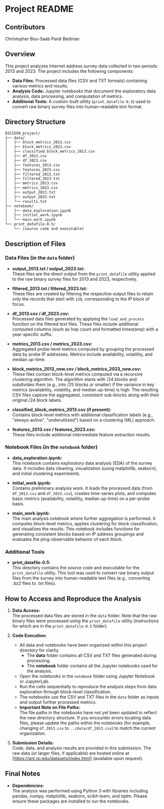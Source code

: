 # Project README

## Contributors

Christopher Bou-Saab
Pardi Bedirian

## Overview

This project analyzes Internet address survey data collected in two periods: 2013 and 2023. The project includes the following components:

- **Data Files:** Processed data files (CSV and TXT formats) containing various metrics and results.
- **Analysis Code:** Jupyter notebooks that document the exploratory data analysis, data processing, and computation of metrics.
- **Additional Tools:** A custom-built utility (`print_datafile-0.5`) used to convert raw binary survey files into human-readable text format.

## Directory Structure

```bash
DSCI599_project/  
├── data/  
│   ├── block_metrics_2013.csv  
│   ├── block_metrics_2023.csv  
│   ├── classified_block_metrics_2013.csv  
│   ├── df_2013.csv  
│   ├── df_2023.csv  
│   ├── features_2013.csv  
│   ├── features_2023.csv  
│   ├── filtered_2013.txt  
│   ├── filtered_2023.txt  
│   ├── metrics_2013.csv  
│   ├── metrics_2023.csv  
│   ├── output_2013.txt  
│   ├── output_2023.txt  
│   └── results.txt  
├── notebook/  
│   ├── data_exploration.ipynb  
│   ├── initial_work.ipynb  
│   └── main_work.ipynb  
└── print_datafile-0.5/  
    └── [source code and executable]
```

## Description of Files

### Data Files (in the `data` folder)

- **output_2013.txt / output_2023.txt:**  
  These files are the direct output from the `print_datafile` utility applied to the raw binary survey files for 2013 and 2023, respectively.

- **filtered_2013.txt / filtered_2023.txt:**  
  These files are created by filtering the respective output files to retain only the records that start with `128`, corresponding to the IP block of focus.

- **df_2013.csv / df_2023.csv:**  
  Processed data files generated by applying the `load_and_process` function on the filtered text files. These files include additional computed columns (such as hop count and formatted timestamp) with a year-specific suffix.

- **metrics_2013.csv / metrics_2023.csv:**  
  Aggregated probe-level metrics computed by grouping the processed data by probe IP addresses. Metrics include availability, volatility, and median up-time.

- **block_metrics_2013_new.csv / block_metrics_2023_new.csv:**  
  These files contain block-level metrics computed via a recursive clustering algorithm. The algorithm starts with /24 blocks and subdivides them (e.g., into /25 blocks or smaller) if the variance in key metrics (availability, volatility, and median up-time) is high. The resulting CSV files capture the aggregated, consistent sub-blocks along with their original /24 block labels.

- **classified_block_metrics_2013.csv (if present):**  
  Contains block-level metrics with additional classification labels (e.g., "always-active", "underutilized") based on a clustering (ML) approach.

- **features_2013.csv / features_2023.csv:**  
  These files include additional intermediate feature extraction results.

### Notebook Files (in the `notebook` folder)

- **data_exploration.ipynb:**  
  This notebook contains exploratory data analysis (EDA) of the survey data. It includes data cleaning, visualization (using matplotlib, seaborn), and initial clustering experiments.

- **initial_work.ipynb:**  
  Contains preliminary analysis work. It loads the processed data (from `df_2013.csv` and `df_2023.csv`), creates time-series plots, and computes basic metrics (availability, volatility, median up-time) on a per-probe basis.

- **main_work.ipynb:**  
  The main analysis notebook where further aggregation is performed. It computes block-level metrics, applies clustering for block classification, and visualizes the results. This notebook includes functions for generating consistent blocks based on IP address groupings and evaluates the ping-observable behavior of each block.

### Additional Tools

- **print_datafile-0.5:**  
  This directory contains the source code and executable for the `print_datafile` utility. This tool was used to convert raw binary output files from the survey into human-readable text files (e.g., converting .bz2 files to .txt files).

## How to Access and Reproduce the Analysis

1. **Data Access:**  
   The processed data files are stored in the `data` folder. Note that the raw binary files were processed using the `print_datafile` utility (instructions for which are in the `print_datafile-0.5` folder).

2. **Code Execution:**  
   - All data and notebooks have been organized within this project directory for clarity.  
     - The **data** folder contains all CSV and TXT files generated during processing.  
     - The **notebook** folder contains all the Jupyter notebooks used for the analysis.
   - Open the notebooks in the `notebook` folder using Jupyter Notebook or JupyterLab.
   - Run the cells sequentially to reproduce the analysis steps from data exploration through block-level classification.
   - The notebooks use the CSV and TXT files in the `data` folder as inputs and output further processed metrics.
   - **Important Note on File Paths:**  
     The file paths in the notebooks have not yet been updated to reflect the new directory structure. If you encounter errors locating data files, please update the paths within the notebooks (for example, changing `df_2013.csv` to `../data/df_2013.csv`) to match the current organization.

3. **Submission Details:**  
   Code, data, and analysis results are provided in this submission. The raw data (or larger files, if applicable) are hosted online at [https://ant.isi.edu/datasets/index.html] (available upon request).

## Final Notes

- **Dependencies:**  
  The analysis was performed using Python 3 with libraries including pandas, numpy, matplotlib, seaborn, scikit-learn, and tqdm. Please ensure these packages are installed to run the notebooks.
